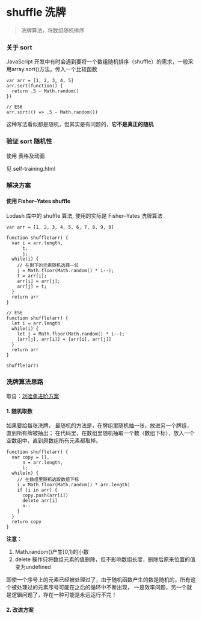 # shuffle 洗牌
> 洗牌算法，将数组随机排序

### 关于 sort

JavaScript 开发中有时会遇到要将一个数组随机排序（shuffle）的需求，一般采用array.sort()方法，传入一个比较函数

```
var arr = [1, 2, 3, 4, 5]
arr.sort(function() {
  return .5 - Math.random()
})

// ES6
arr.sort(() => .5 - Math.random())

```

这种写法看似都是随机，但其实是有问题的，**它不是真正的随机**

### 验证 sort 随机性

使用 表格及动画

见 self-training.html

### 解决方案

#### 使用 Fisher–Yates shuffle

Lodash 库中的 shuffle 算法, 使用的实际是 Fisher–Yates 洗牌算法

```
var arr = [1, 2, 3, 4, 5, 6, 7, 8, 9, 0]

function shuffle(arr) {
  var i = arr.length,
      t,
      j;
  while(i) {
    // 在剩下的元素随机选择一位
    j = Math.floor(Math.random() * i--);
    t = arr[i];
    arr[i] = arr[j];
    arr[j] = t;
  }
  return arr
}

// ES6
function shuffle(arr) {
  let i = arr.length
  while(i) {
    let j = Math.floor(Math.random() * i--);
    [arr[j], arr[i]] = [arr[i], arr[j]]
  }
  return arr
}

shuffle(arr)
```

### 洗牌算法思路

取自：[刘哇勇进阶方案](http://www.cnblogs.com/Wayou/p/fisher_yates_shuffle.html)

#### 1. 随机取数

如果要给每张洗牌， 最随机的方法是，在牌组里随机抽一张，放进另一个牌组，直到所有牌被抽出；
在代码里，在数组里随机抽取一个数（数组下标），放入一个空数组中，直到原数组所有元素都取掉。

```
function shuffle(arr) {
  var copy = [],
      n = arr.length,
      i;
  while(n) {
    // 在数组里随机选取数组下标
    i = Math.floor(Math.random() * arr.length)
    if (i in arr) {
      copy.push(arr[i])
      delete arr[i]
      n--
    }
  }
  return copy
}
```

**注意：**
1. Math.random()产生[0,1)的小数
2. delete 操作只将数组元素的值删除，但不影响数组长度，删除后原来位置的值变为undefined

即使一个序号上的元素已经被处理过了，由于随机函数产生的数是随机的，所有这个被处理过的元素序号可能在之后的循环中不断出现，
一是效率问题，另一个就是逻辑问题了，存在一种可能是永远运行不完！

#### 2. 改进方案
